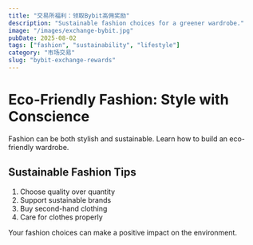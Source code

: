 ```yaml
---
title: "交易所福利：领取Bybit高佣奖励"
description: "Sustainable fashion choices for a greener wardrobe."
image: "/images/exchange-bybit.jpg"
pubDate: 2025-08-02
tags: ["fashion", "sustainability", "lifestyle"]
category: "市场交易"
slug: "bybit-exchange-rewards"
---
```


# Eco-Friendly Fashion: Style with Conscience

Fashion can be both stylish and sustainable. Learn how to build an eco-friendly wardrobe.

## Sustainable Fashion Tips

1. Choose quality over quantity
2. Support sustainable brands
3. Buy second-hand clothing
4. Care for clothes properly

Your fashion choices can make a positive impact on the environment.